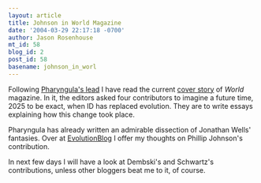 ```yaml
---
layout: article
title: Johnson in World Magazine
date: '2004-03-29 22:17:18 -0700'
author: Jason Rosenhouse
mt_id: 58
blog_id: 2
post_id: 58
basename: johnson_in_worl
---
```

Following <A HREF=http://pharyngula.org/comments/525_0_1_0_C/>Pharyngula's lead</A> I have read the current <A HREF=http://www.worldmag.com/world/issue/04-03-04/cover_1.asp>cover story</A> of <I>World</I> magazine.  In it, the editors asked four contributors to imagine a future time, 2025 to be exact, when ID has replaced evolution.  They are to write essays explaining how this change took place.

Pharyngula has already written an admirable dissection of Jonathan Wells' fantasies.  Over at <A HREF=http://evolutionblog.blogspot.com>EvolutionBlog</A> I offer my thoughts on Phillip Johnson's contribution.

In next few days I will have a look at Dembski's and Schwartz's contributions, unless other bloggers beat me to it, of course.
